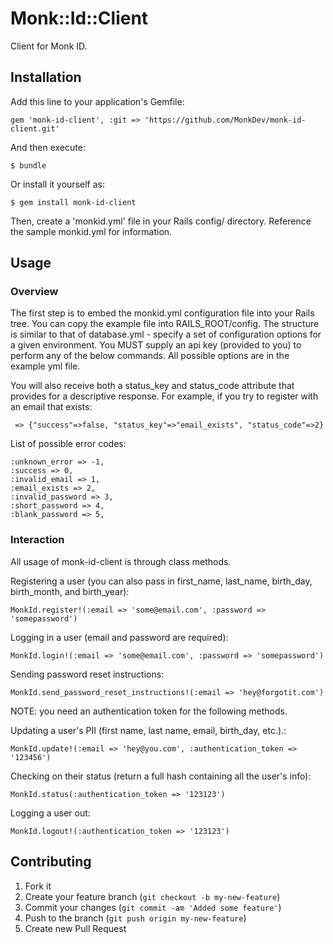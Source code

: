 # Monk::Id::Client

Client for Monk ID.

## Installation

Add this line to your application's Gemfile:

    gem 'monk-id-client', :git => 'https://github.com/MonkDev/monk-id-client.git'

And then execute:

    $ bundle

Or install it yourself as:

    $ gem install monk-id-client

Then, create a 'monkid.yml' file in your Rails config/ directory. Reference the sample monkid.yml for information.

## Usage

### Overview

The first step is to embed the monkid.yml configuration file into your Rails tree. You can copy the example file into RAILS_ROOT/config. The structure is similar to that of database.yml - specify a set of configuration options for a given environment. You MUST supply an api key (provided to you) to perform any of the below commands. All possible options are in the example yml file.

You will also receive both a status_key and status_code attribute that provides for a descriptive response. For example, if you try to register with an email that exists:

     => {"success"=>false, "status_key"=>"email_exists", "status_code"=>2}

List of possible error codes:

    :unknown_error => -1,
    :success => 0,
    :invalid_email => 1,
    :email_exists => 2,
    :invalid_password => 3,
    :short_password => 4,
    :blank_password => 5,

### Interaction

All usage of monk-id-client is through class methods. 

Registering a user (you can also pass in first_name, last_name, birth_day, birth_month, and birth_year):
    
    MonkId.register!(:email => 'some@email.com', :password => 'somepassword')

Logging in a user (email and password are required):
    
    MonkId.login!(:email => 'some@email.com', :password => 'somepassword')

Sending password reset instructions:

    MonkId.send_password_reset_instructions!(:email => 'hey@forgotit.com')

NOTE: you need an authentication token for the following methods.

Updating a user's PII (first name, last name, email, birth_day, etc.).:

    MonkId.update!(:email => 'hey@you.com', :authentication_token => '123456')

Checking on their status (return a full hash containing all the user's info):

    MonkId.status(:authentication_token => '123123')

Logging a user out:

    MonkId.logout!(:authentication_token => '123123')

## Contributing

1. Fork it
2. Create your feature branch (`git checkout -b my-new-feature`)
3. Commit your changes (`git commit -am 'Added some feature'`)
4. Push to the branch (`git push origin my-new-feature`)
5. Create new Pull Request
